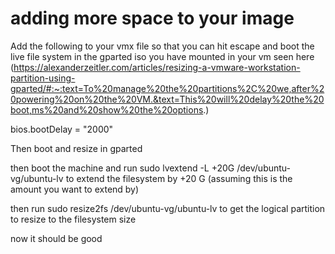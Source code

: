# adding more space to your image
Add the following to your vmx file so that you can hit escape and boot the live
file system in the gparted iso you have mounted in your vm seen here
(https://alexanderzeitler.com/articles/resizing-a-vmware-workstation-partition-using-gparted/#:~:text=To%20manage%20the%20partitions%2C%20we,after%20powering%20on%20the%20VM.&text=This%20will%20delay%20the%20boot,ms%20and%20show%20the%20options.)

bios.bootDelay = "2000"

Then boot and resize in gparted

then boot the machine and run
sudo lvextend -L +20G /dev/ubuntu-vg/ubuntu-lv
to extend the filesystem by +20 G (assuming this is the amount you want to
extend by)

then run
   sudo resize2fs /dev/ubuntu-vg/ubuntu-lv
to get the logical partition to resize to the filesystem size

now it should be good


